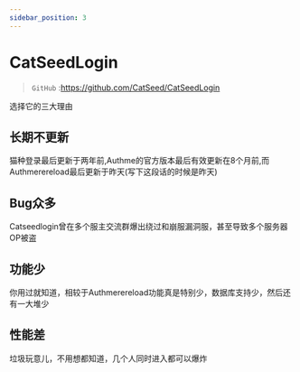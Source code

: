 ```yaml
---
sidebar_position: 3
---
```


# CatSeedLogin
> `GitHub` :https://github.com/CatSeed/CatSeedLogin

选择它的三大理由

## 长期不更新

猫种登录最后更新于两年前,Authme的官方版本最后有效更新在8个月前,而Authmerereload最后更新于昨天(写下这段话的时候是昨天)

## Bug众多

Catseedlogin曾在多个服主交流群爆出绕过和崩服漏洞服，甚至导致多个服务器OP被盗

## 功能少

你用过就知道，相较于Authmerereload功能真是特别少，数据库支持少，然后还有一大堆少

## 性能差

垃圾玩意儿，不用想都知道，几个人同时进入都可以爆炸
